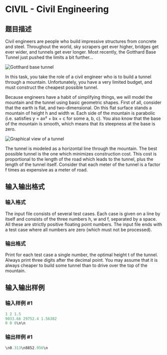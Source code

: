 # CIVIL - Civil Engineering

## 题目描述

Civil engineers are people who build impressive structures from concrete and steel. Throughout the world, sky scrapers get ever higher, bridges get ever wider, and tunnels get ever longer. Most recently, the Gotthard Base Tunnel just pushed the limits a bit further...

![Gotthard base tunnel](https://cdn.luogu.com.cn/upload/vjudge_pic/SP7704/31b6bde2bd31f8b413fad541d56b2db64a7e01a7.png)

In this task, you take the role of a civil engineer who is to build a tunnel through a mountain. Unfortunately, you have a very limited budget, and must construct the cheapest possible tunnel.

Because engineers have a habit of simplifying things, we will model the mountain and the tunnel using basic geometric shapes. First of all, consider that the earth is flat, and two-dimensional. On this flat surface stands a mountain of height h and width w. Each side of the mountain is parabolic (i.e. satisfies y = ax² + bx + c for some a, b, c). You also know that the base of the mountain is smooth, which means that its steepness at the base is zero.

![Graphical view of a tunnel](https://cdn.luogu.com.cn/upload/vjudge_pic/SP7704/aba167649b1d754ee9dc3dad4dd57627758efa88.png)

The tunnel is modeled as a horizontal line through the mountain. The best possible tunnel is the one which minimizes construction cost. This cost is proportional to the length of the road which leads to the tunnel, plus the length of the tunnel itself. Consider that each meter of the tunnel is a factor f times as expensive as a meter of road.

## 输入输出格式

### 输入格式

The input file consists of several test cases. Each case is given on a line by itself and consists of the three numbers h, w and f, separated by a space. All these are strictly positive floating point numbers. The input file ends with a test case where all numbers are zero (which must not be processed).

### 输出格式

Print for each test case a single number, the optimal height t of the tunnel. Always print three digits after the decimal point. You may assume that it is always cheaper to build some tunnel than to drive over the top of the mountain.

## 输入输出样例

### 输入样例 #1

```cpp
1 2 1.5
9033.66 29752.4 1.56382
0 0 0\n\n
```


### 输出样例 #1

```cpp
\n0.313\n8852.956\n
```


